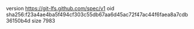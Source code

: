 version https://git-lfs.github.com/spec/v1
oid sha256:f23a4ae4ba5f494cf303c55db67aa6d45ac72f47ac44f6faea8a7cdb36150b4d
size 7983
